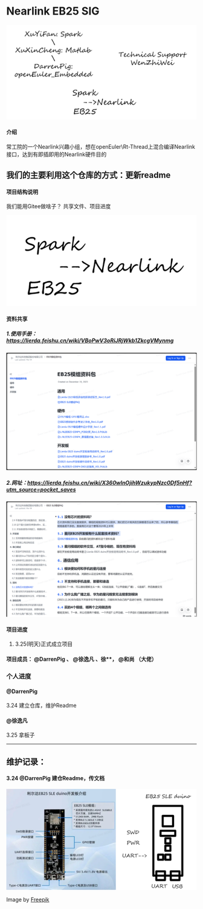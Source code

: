 # Nearlink EB25 SIG
![xiangmujiegou](image/Tree.png)


#### 介绍
常工院的一个Nearlink兴趣小组，想在openEuler\Rt-Thread上混合编译Nearlink接口，达到有即插即用的Nearlink硬件目的


## 我们的主要利用这个仓库的方式：更新readme


#### 项目结构说明
我们能用Gitee做啥子？
共享文件、项目进度

![输入图片说明](image/SegonUIScript%20%20aim.png)


#### 资料共享

##### 1.使用手册：https://lierda.feishu.cn/wiki/VBoPwV3oRiJRjWkb1ZkcgVMynmg

![官方的资料包截图](image/%E5%AE%98%E6%96%B9%E7%9A%84%E8%B5%84%E6%96%99%E5%8C%85%E6%88%AA%E5%9B%BE.png)
##### 2.网址：https://lierda.feishu.cn/wiki/X360wInOjihWzukypNzc0Df5nHf?utm_source=pocket_saves
![输入图片说明](image/FAQ%E6%88%AA%E5%9B%BE.png)
#### 项目进度
1.  3.25(明天)正式成立项目

#### 项目成员： @DarrenPig 、 @徐逸凡 、徐**， @和尚 （大佬）

### 个人进度

####  @DarrenPig 
3.24 建立仓库，维护Readme

####  @徐逸凡 
3.25 拿板子

---
## 维护记录：
#### 3.24 @DarrenPig 建仓Readme，传文档
![输入图片说明](image/duibitu.png)

Image by <a href="https://www.freepik.com/free-psd/flat-design-plant-shop-template_40201855.htm#&position=26&from_view=author&uuid=eb059247-9847-433e-a0fe-1d7692fcd229">Freepik</a>
